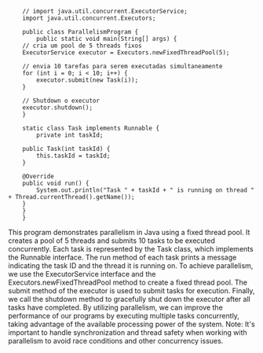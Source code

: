         // import java.util.concurrent.ExecutorService;
        import java.util.concurrent.Executors;

        public class ParallelismProgram {
            public static void main(String[] args) {
        // cria um pool de 5 threads fixos
        ExecutorService executor = Executors.newFixedThreadPool(5);

        // envia 10 tarefas para serem executadas simultaneamente
        for (int i = 0; i < 10; i++) {
            executor.submit(new Task(i));
        }

        // Shutdown o executor
        executor.shutdown();
        }

        static class Task implements Runnable {
            private int taskId;

        public Task(int taskId) {
            this.taskId = taskId;
        }

        @Override
        public void run() {
            System.out.println("Task " + taskId + " is running on thread " + Thread.currentThread().getName());
        }
        }
        }
This program demonstrates parallelism in Java using a fixed thread pool. It creates a pool of 5 threads and submits 10 tasks to be executed concurrently. Each task is represented by the Task class, which implements the Runnable interface. The run method of each task prints a message indicating the task ID and the thread it is running on.
To achieve parallelism, we use the ExecutorService interface and the Executors.newFixedThreadPool method to create a fixed thread pool. The submit method of the executor is used to submit tasks for execution. Finally, we call the shutdown method to gracefully shut down the executor after all tasks have completed.
By utilizing parallelism, we can improve the performance of our programs by executing multiple tasks concurrently, taking advantage of the available processing power of the system.
Note: It's important to handle synchronization and thread safety when working with parallelism to avoid race conditions and other concurrency issues.
